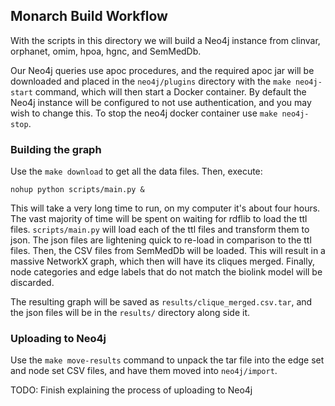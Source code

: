 ## Monarch Build Workflow

With the scripts in this directory we will build a Neo4j instance from clinvar, orphanet, omim, hpoa, hgnc, and SemMedDb.

Our Neo4j queries use apoc procedures, and the required apoc jar will be downloaded and placed in the `neo4j/plugins` directory with the `make neo4j-start` command, which will then start a Docker container. By default the Neo4j instance will be configured to not use authentication, and you may wish to change this. To stop the neo4j docker container use `make neo4j-stop`.

### Building the graph

Use the `make download` to get all the data files. Then, execute:
```
nohup python scripts/main.py &
```
This will take a very long time to run, on my computer it's about four hours. The vast majority of time will be spent on waiting for rdflib to load the ttl files. `scripts/main.py` will load each of the ttl files and transform them to json. The json files are lightening quick to re-load in comparison to the ttl files. Then, the CSV files from SemMedDb will be loaded. This will result in a massive NetworkX graph, which then will have its cliques merged. Finally, node categories and edge labels that do not match the biolink model will be discarded.

The resulting graph will be saved as `results/clique_merged.csv.tar`, and the json files will be in the `results/` directory along side it.

### Uploading to Neo4j

Use the `make move-results` command to unpack the tar file into the edge set and node set CSV files, and have them moved into `neo4j/import`.

TODO: Finish explaining the process of uploading to Neo4j
